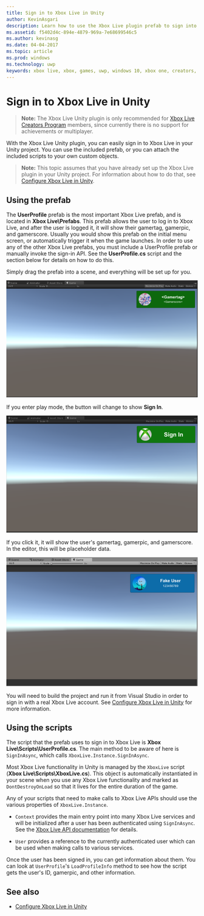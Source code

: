 ```yaml
---
title: Sign in to Xbox Live in Unity
author: KevinAsgari
description: Learn how to use the Xbox Live plugin prefab to sign into an Xbox Live account in a Unity game.
ms.assetid: f5402d4c-894e-4879-969a-7e68699546c5
ms.author: kevinasg
ms.date: 04-04-2017
ms.topic: article
ms.prod: windows
ms.technology: uwp
keywords: xbox live, xbox, games, uwp, windows 10, xbox one, creators, signin
---
```


# Sign in to Xbox Live in Unity

> **Note:**
> The Xbox Live Unity plugin is only recommended for [Xbox Live Creators Program](../developer-program-overview.md) members, since currently there is no support for achievements or multiplayer.

With the Xbox Live Unity plugin, you can easily sign in to Xbox Live in your Unity project. You can use the included prefab, or you can attach the included scripts to your own custom objects.

> **Note:**
> This topic assumes that you have already set up the Xbox Live plugin in your Unity project. For information about how to do that, see [Configure Xbox Live in Unity](configure-xbox-live-in-unity.md).

## Using the prefab

The **UserProfile** prefab is the most important Xbox Live prefab, and is located in **Xbox Live\Prefabs**. This prefab allows the user to log in to Xbox Live, and after the user is logged it, it will show their gamertag, gamerpic, and gamerscore. Usually you would show this prefab on the initial menu screen, or automatically trigger it when the game launches. In order to use any of the other Xbox Live prefabs, you must include a UserProfile prefab or manually invoke the sign-in API. See the **UserProfile.cs** script and the section below for details on how to do this.

Simply drag the prefab into a scene, and everything will be set up for you.

![&lt;Gamertag&gt; &lt;Gamerscore&gt;](../images/unity/unity-userprofile-prefab.PNG)

If you enter play mode, the button will change to show **Sign In**.

![Sign In](../images/unity/unity-sign-in.PNG)

If you click it, it will show the user's gamertag, gamerpic, and gamerscore. In the editor, this will be placeholder data.

![Fake User 123456789](../images/unity/unity-game-fake-data.PNG)

You will need to build the project and run it from Visual Studio in order to sign in with a real Xbox Live account. See [Configure Xbox Live in Unity](configure-xbox-live-in-unity.md) for more information.

## Using the scripts

The script that the prefab uses to sign in to Xbox Live is **Xbox Live\Scripts\UserProfile.cs**. The main method to be aware of here is `SignInAsync`, which calls `XboxLive.Instance.SignInAsync`.

Most Xbox Live functionality in Unity is managed by the `XboxLive` script (**Xbox Live\Scripts\XboxLive.cs**).  This object is automatically instantiated in your scene when you use any Xbox Live functionality and marked as `DontDestroyOnLoad` so that it lives for the entire duration of the game.

Any of your scripts that need to make calls to Xbox Live APIs should use the various properties of `XboxLive.Instance`.

* `Context` provides the main entry point into many Xbox Live services and will be initialized after a user has been authenticated using `SignInAsync`.  See the [Xbox Live API documentation](http://github.com/Microsoft/xbox-live-api-csharp) for details.

* `User` provides a reference to the currently authenticated user which can be used when making calls to various services.

Once the user has been signed in, you can get information about them. You can look at `UserProfile`'s `LoadProfileInfo` method to see how the script gets the user's ID, gamerpic, and other information.

## See also

* [Configure Xbox Live in Unity](configure-xbox-live-in-unity.md)
